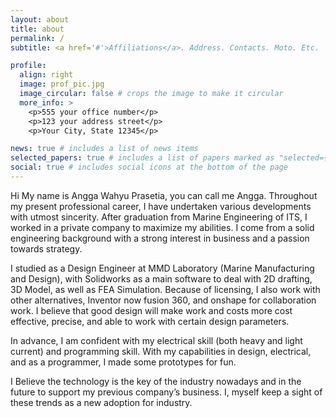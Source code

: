 ```yaml
---
layout: about
title: about
permalink: /
subtitle: <a href='#'>Affiliations</a>. Address. Contacts. Moto. Etc.

profile:
  align: right
  image: prof_pic.jpg
  image_circular: false # crops the image to make it circular
  more_info: >
    <p>555 your office number</p>
    <p>123 your address street</p>
    <p>Your City, State 12345</p>

news: true # includes a list of news items
selected_papers: true # includes a list of papers marked as "selected={true}"
social: true # includes social icons at the bottom of the page
---
```


Hi My name is Angga Wahyu Prasetia, you can call me Angga. Throughout my present professional career, I have undertaken various developments with utmost sincerity. After graduation from Marine Engineering of ITS, I worked in a private company to maximize my abilities. I come from a solid engineering background with a strong interest in business and a passion towards strategy.

I studied as a Design Engineer at MMD Laboratory (Marine Manufacturing and Design), with Solidworks as a main software to deal with 2D drafting, 3D Model, as well as FEA Simulation. Because of licensing, I also work with other alternatives, Inventor now fusion 360, and onshape for collaboration work. I believe that good design will make work and costs more cost effective, precise, and able to work with certain design parameters.

In advance, I am confident with my electrical skill (both heavy and light current) and programming skill. With my capabilities in  design, electrical, and as a programmer, I made some prototypes for fun.

I Believe the technology is the key of the industry nowadays and in the future to support my previous company’s business. I, myself keep a sight of these trends as a new adoption for industry.

<!-- Write your biography here. Tell the world about yourself. Link to your favorite [subreddit](http://reddit.com). You can put a picture in, too. The code is already in, just name your picture `prof_pic.jpg` and put it in the `img/` folder.

Put your address / P.O. box / other info right below your picture. You can also disable any of these elements by editing `profile` property of the YAML header of your `_pages/about.md`. Edit `_bibliography/papers.bib` and Jekyll will render your [publications page](/al-folio/publications/) automatically.

Link to your social media connections, too. This theme is set up to use [Font Awesome icons](https://fontawesome.com/) and [Academicons](https://jpswalsh.github.io/academicons/), like the ones below. Add your Facebook, Twitter, LinkedIn, Google Scholar, or just disable all of them. -->

